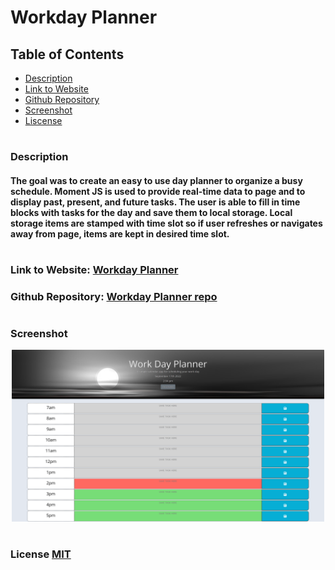 # Workday Planner

## Table of Contents
- [Description](#description)
- [Link to Website](#website-link)
- [Github Repository](#github-repo)
- [Screenshot](#screenshot)
- [Liscense](#license)


#
#
### Description
#### The goal was to create an easy to use day planner to organize a busy schedule. Moment JS is used to provide real-time data to page and to display past, present, and future tasks. The user is able to fill in time blocks with tasks for the day and save them to local storage. Local storage items are stamped with time slot so if user refreshes or navigates away from page, items are kept in desired time slot.


#
<a id="website-link"></a>

### Link to Website: [Workday Planner](https://yogibruce.github.io/workdayPlanner/)

<a id="github-repo"></a>

### Github Repository: [Workday Planner repo](https://github.com/YogiBruce/workdayPlanner)

#
### Screenshot
<div align="center">
<img src="assets/images/workdayPlannerScreenshot.png" width ="500px"/>
</div>

<a id="license"></a>

#
### License [MIT](http://choosealicense.com/licenses/mit/)